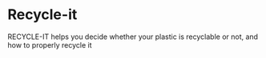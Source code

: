 # Recycle-it
RECYCLE-IT helps you decide whether your plastic is recyclable or not, and how to properly recycle it
